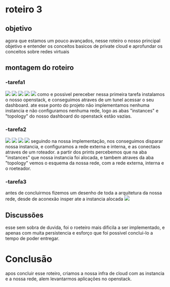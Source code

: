 # roteiro 3
## objetivo
agora que estamos um pouco avançados, nesse roteiro o nosso principal objetivo e entender os conceitos basicos de private cloud e aprofundar os conceitos sobre redes virtuais
## montagem do roteiro
### -tarefa1
![](img/rot3tarefa1print1.png)
![](img/rot3tarefa1print2.png)
![](img/rot3tarefa1print3.png)
![](img/rot3tarefa1print4.png)
![](img/rot3tarefa1print5.png)
como e possivel pereceber nessa primeira tarefa instalamos o nosso openstack, e conseguimos atraves de um tunel acessar o seu dashboard. ate esse ponto do projeto não implementamos nenhuma instancia e não configuramos nenhuma rede, logo as abas "instances" e "topology" do nosso dashboard do openstack estão vazias.

### -tarefa2
![](img/rot3tarefa2print1.png)
![](img/rot3tarefa2print2.png)
![](img/rot3tarefa2print3.png)
![](img/rot3tarefa2print4.png)
seguindo na nossa implementação, nos conseguimos disparar nossa instancia, e configuramos a rede externa e interna, e as conectaos atraves de um roteador. a partir dos prints percebemos que na aba "instances" que nossa instancia foi alocada, e tambem atraves da aba "topology" vemos o esquema da nossa rede, com a rede externa, interna e o roeteador.

### -tarefa3
antes de concluirmos fizemos um desenho de toda a arquitetura da nossa rede, desde de aconexão insper ate a instancia alocada
![](img/rot3tarefa3print1.png)
 
## Discussões 
esse sem sobra de duvida, foi o roeteiro mais dificila a ser implementado, e apenas com muita persistencia e esforço que foi possivel conclui-lo a tempo de poder entregar.

# Conclusão

apos concluir esse roteiro, criamos a nossa infra de cloud com as instancia e a nossa rede, alem levantarmos aplicações no openstack.
